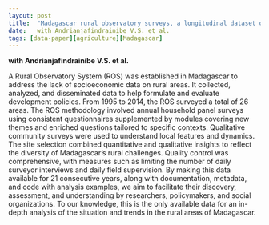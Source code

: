 ```yaml
---
layout: post
title:  "Madagascar rural observatory surveys, a longitudinal dataset on household living conditions 1995-2015"
date:   with Andrianjafindrainibe V.S. et al.
tags: [data-paper][agriculture][Madagascar]
---
```

**with Andrianjafindrainibe V.S. et al.**

A Rural Observatory System (ROS) was established in Madagascar to address the lack of socioeconomic data on rural areas. It collected, analyzed, and disseminated data to help formulate and evaluate development policies. From 1995 to 2014, the ROS surveyed a total of 26 areas. The ROS methodology involved annual household panel surveys using consistent questionnaires supplemented by modules covering new themes and enriched questions tailored to specific contexts. Qualitative community surveys were used to understand local features and dynamics. The site selection combined quantitative and qualitative insights to reflect the diversity of Madagascar’s rural challenges. Quality control was comprehensive, with measures such as limiting the number of daily surveyor interviews and daily field supervision. By making this data available for 21 consecutive years, along with documentation, metadata, and code with analysis examples, we aim to facilitate their discovery, assessment, and understanding by researchers, policymakers, and social organizations. To our knowledge, this is the only available data for an in-depth analysis of the situation and trends in the rural areas of Madagascar.
